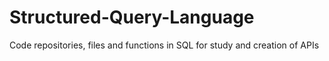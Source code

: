 # Structured-Query-Language
 Code repositories, files and functions in SQL for study and creation of APIs
